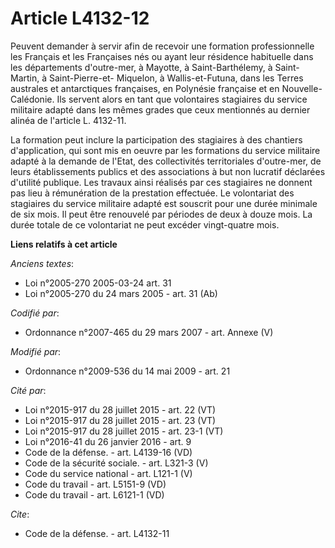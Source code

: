 # Article L4132-12

Peuvent demander à servir afin de recevoir une formation professionnelle les Français et les Françaises nés ou ayant leur
résidence habituelle dans les départements d'outre-mer, à Mayotte, à Saint-Barthélemy, à Saint-Martin, à Saint-Pierre-et-
Miquelon, à Wallis-et-Futuna, dans les Terres australes et antarctiques françaises, en Polynésie française et en Nouvelle-
Calédonie. Ils servent alors en tant que volontaires stagiaires du service militaire adapté dans les mêmes grades que ceux
mentionnés au dernier alinéa de l'article L. 4132-11. 

La formation peut inclure la participation des stagiaires à des chantiers d'application, qui sont mis en oeuvre par les
formations du service militaire adapté à la demande de l'Etat, des collectivités territoriales d'outre-mer, de leurs
établissements publics et des associations à but non lucratif déclarées d'utilité publique. Les travaux ainsi réalisés par
ces stagiaires ne donnent pas lieu à rémunération de la prestation effectuée. Le volontariat des stagiaires du service
militaire adapté est souscrit pour une durée minimale de six mois. Il peut être renouvelé par périodes de deux à douze mois.
La durée totale de ce volontariat ne peut excéder vingt-quatre mois.

**Liens relatifs à cet article**

_Anciens textes_:

  - Loi n°2005-270 2005-03-24 art. 31
  - Loi n°2005-270 du 24 mars 2005 - art. 31 (Ab)

_Codifié par_:

  - Ordonnance n°2007-465 du 29 mars 2007 - art. Annexe (V)

_Modifié par_:

  - Ordonnance n°2009-536 du 14 mai 2009 - art. 21

_Cité par_:

  - Loi n°2015-917 du 28 juillet 2015 - art. 22 (VT)
  - Loi n°2015-917 du 28 juillet 2015 - art. 23 (VT)
  - Loi n°2015-917 du 28 juillet 2015 - art. 23-1 (VT)
  - Loi n°2016-41 du 26 janvier 2016 - art. 9
  - Code de la défense. - art. L4139-16 (VD)
  - Code de la sécurité sociale. - art. L321-3 (V)
  - Code du service national - art. L121-1 (V)
  - Code du travail - art. L5151-9 (VD)
  - Code du travail - art. L6121-1 (VD)

_Cite_:

  - Code de la défense. - art. L4132-11
